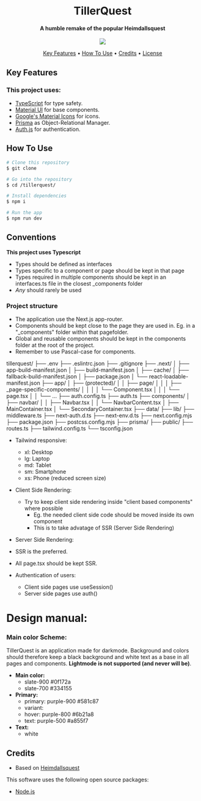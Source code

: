 <h1 align="center">
  <br>
  <!-- LOGO IMAGE -->
  <br>
  TillerQuest
  <br>
</h1>

<h4 align="center">A humble remake of the popular Heimdallsquest</h4>

<p align="center">
  <img src="https://img.shields.io/badge/Made_By-JonPH-blue" />
 
</p>

<p align="center">
  <a href="#key-features">Key Features</a> •
  <a href="#how-to-use">How To Use</a> •
  <a href="#credits">Credits</a> •
  <a href="#license">License</a>
</p>

<!-- SCREENSHOT -->

## Key Features

<!-- FEATURES -->

### This project uses:

- [TypeScript](https://www.typescriptlang.org/docs/handbook/typescript-in-5-minutes.html) for type safety.
- [Material UI](https://mui.com/material-ui/) for base components.
- [Google's Material Icons](https://fonts.google.com/icons) for icons.
- [Prisma](https://www.prisma.io/) as Object-Relational Manager.
- [Auth.js](https://authjs.dev/) for authentication.

## How To Use

```bash
# Clone this repository
$ git clone

# Go into the repository
$ cd /tillerquest/

# Install dependencies
$ npm i

# Run the app
$ npm run dev
```

## Conventions

**This project uses Typescript**

- Types should be defined as interfaces
- Types specific to a component or page should be kept in that page
- Types required in multiple components should be kept in an interfaces.ts file in the closest \_components folder
- _Any_ should rarely be used

### Project structure

- The application use the Next.js app-router.
- Components should be kept close to the page they are used in. Eg. in a "\_components" folder within that pagefolder.
- Global and reusable components should be kept in the components folder at the root of the project.
- Remember to use Pascal-case for components.

tillerquest/
├── .env
├── .eslintrc.json
├── .gitignore
├── .next/
│ ├── app-build-manifest.json
│ ├── build-manifest.json
│ ├── cache/
│ ├── fallback-build-manifest.json
│ ├── package.json
│ └── react-loadable-manifest.json
├── app/
│ ├── (protected)/
│ │ ├── page/
│ │ │ ├── \_page-specific-components/
│ │ │ │ └── Component.tsx
│ │ │ └── page.tsx
│ │ └── ...
├── auth.config.ts
├── auth.ts
├── components/
│ ├── navbar/
│ │ ├── Navbar.tsx
│ │ └── NavbarContent.tsx
│ ├── MainContainer.tsx
│ └── SecondaryContainer.tsx
├── data/
├── lib/
├── middleware.ts
├── next-auth.d.ts
├── next-env.d.ts
├── next.config.mjs
├── package.json
├── postcss.config.mjs
├── prisma/
├── public/
├── routes.ts
├── tailwind.config.ts
└── tsconfig.json

- Tailwind responsive:

  - xl: Desktop
  - lg: Laptop
  - md: Tablet
  - sm: Smartphone
  - xs: Phone (reduced screen size)

- Client Side Rendering:

  - Try to keep client side rendering inside "client based components" where possible
    - Eg. the needed client side code should be moved inside its own component
    - This is to take advatage of SSR (Server Side Rendering)

- Server Side Rendering:

- SSR is the preferred.
- All page.tsx should be kept SSR.

- Authentication of users:
  - Client side pages use useSession()
  - Server side pages use auth()

# Design manual:

### Main color Scheme:

TillerQuest is an application made for darkmode. Background and colors should therefore keep a black background and white text as a base in all pages and components. **Lightmode is not supported (and never will be)**.

- **Main color:**
  - slate-900 #0f172a
  - slate-700 #334155
- **Primary:**
  - primary: purple-900 #581c87
  - variant:
  - hover: purple-800 #6b21a8
  - text: purple-500 #a855f7
- **Text:**
  - white

## Credits

- Based on [Heimdallsquest](https://heimdallsquest.biz/)

This software uses the following open source packages:

- [Node.js](https://nodejs.org/)
